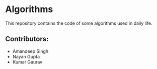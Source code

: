 # Algorithms
This repository contains the code of some algorithms used in daily life.

## Contributors:
* Amandeep Singh
* Nayan Gupta
* Kumar Gaurav 
